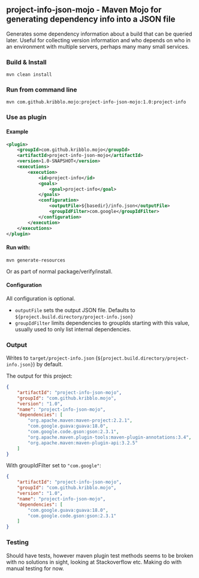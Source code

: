 ## project-info-json-mojo - Maven Mojo for generating dependency info into a JSON file

Generates some dependency information about a build that can be queried later. Useful for collecting version information
and who depends on who in an environment with multiple servers, perhaps many many small services.

### Build & Install

    mvn clean install

### Run from command line

    mvn com.github.kribblo.mojo:project-info-json-mojo:1.0:project-info

### Use as plugin

#### Example

```xml
<plugin>
    <groupId>com.github.kribblo.mojo</groupId>
    <artifactId>project-info-json-mojo</artifactId>
    <version>1.0-SNAPSHOT</version>
    <executions>
        <execution>
            <id>project-info</id>
            <goals>
                <goal>project-info</goal>
            </goals>
            <configuration>
                <outputFile>${basedir}/info.json</outputFile>
                <groupIdFilter>com.google</groupIdFilter>
            </configuration>
        </execution>
    </executions>
</plugin>
```

#### Run with:

    mvn generate-resources

Or as part of normal package/verify/install.

#### Configuration

All configuration is optional.

* `outputFile` sets the output JSON file. Defaults to `${project.build.directory/project-info.json}`
* `groupIdFilter` limits dependencies to groupIds starting with this value, usually used to only list internal dependencies.

### Output

Writes to `target/project-info.json` (`${project.build.directory/project-info.json}`) by default.

The output for this project:

```json
{
    "artifactId": "project-info-json-mojo",
    "groupId": "com.github.kribblo.mojo",
    "version": "1.0",
    "name": "project-info-json-mojo",
    "dependencies": [
        "org.apache.maven:maven-project:2.2.1",
        "com.google.guava:guava:18.0",
        "com.google.code.gson:gson:2.3.1",
        "org.apache.maven.plugin-tools:maven-plugin-annotations:3.4",
        "org.apache.maven:maven-plugin-api:3.2.5"
    ]
}
```

With groupIdFilter set to `"com.google"`:

```json
{
    "artifactId": "project-info-json-mojo",
    "groupId": "com.github.kribblo.mojo",
    "version": "1.0",
    "name": "project-info-json-mojo",
    "dependencies": [
        "com.google.guava:guava:18.0",
        "com.google.code.gson:gson:2.3.1"
    ]
}
```

### Testing

Should have tests, however maven plugin test methods seems to be broken with no solutions in sight, looking at Stackoverflow etc.
Making do with manual testing for now.
